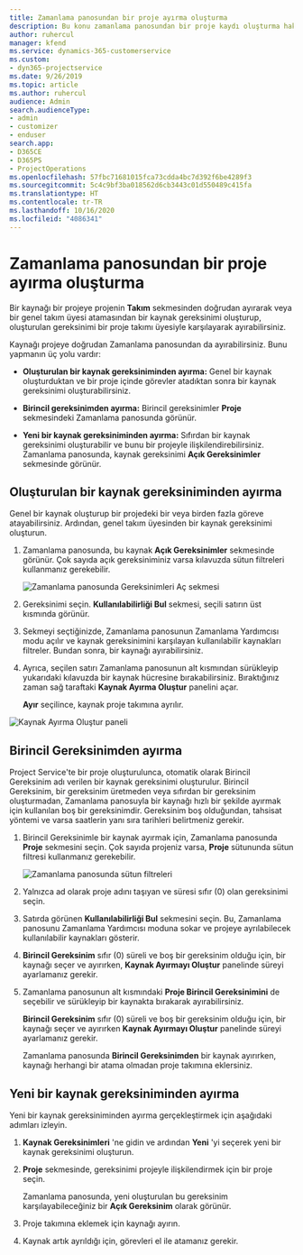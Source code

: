 ```yaml
---
title: Zamanlama panosundan bir proje ayırma oluşturma
description: Bu konu zamanlama panosundan bir proje kaydı oluşturma hakkında bilgi sağlar.
author: ruhercul
manager: kfend
ms.service: dynamics-365-customerservice
ms.custom:
- dyn365-projectservice
ms.date: 9/26/2019
ms.topic: article
ms.author: ruhercul
audience: Admin
search.audienceType:
- admin
- customizer
- enduser
search.app:
- D365CE
- D365PS
- ProjectOperations
ms.openlocfilehash: 57fbc71681015fca73cdda4bc7d392f6be4289f3
ms.sourcegitcommit: 5c4c9bf3ba018562d6cb3443c01d550489c415fa
ms.translationtype: HT
ms.contentlocale: tr-TR
ms.lasthandoff: 10/16/2020
ms.locfileid: "4086341"
---
```

# <a name="create-a-project-booking-from-the-schedule-board"></a>Zamanlama panosundan bir proje ayırma oluşturma

Bir kaynağı bir projeye projenin **Takım** sekmesinden doğrudan ayırarak veya bir genel takım üyesi atamasından bir kaynak gereksinimi oluşturup, oluşturulan gereksinimi bir proje takımı üyesiyle karşılayarak ayırabilirsiniz.

Kaynağı projeye doğrudan Zamanlama panosundan da ayırabilirsiniz. Bunu yapmanın üç yolu vardır:

- **Oluşturulan bir kaynak gereksiniminden ayırma:** Genel bir kaynak oluşturduktan ve bir proje içinde görevler atadıktan sonra bir kaynak gereksinimi oluşturabilirsiniz.

- **Birincil gereksinimden ayırma:** Birincil gereksinimler **Proje** sekmesindeki Zamanlama panosunda görünür. 

- **Yeni bir kaynak gereksiniminden ayırma:** Sıfırdan bir kaynak gereksinimi oluşturabilir ve bunu bir projeyle ilişkilendirebilirsiniz. Zamanlama panosunda, kaynak gereksinimi **Açık Gereksinimler** sekmesinde görünür.

## <a name="book-from-a-generated-resource-requirement"></a>Oluşturulan bir kaynak gereksiniminden ayırma

Genel bir kaynak oluşturup bir projedeki bir veya birden fazla göreve atayabilirsiniz. Ardından, genel takım üyesinden bir kaynak gereksinimi oluşturun. 

1.  Zamanlama panosunda, bu kaynak **Açık Gereksinimler** sekmesinde görünür. Çok sayıda açık gereksiniminiz varsa kılavuzda sütun filtreleri kullanmanız gerekebilir. 

    ![Zamanlama panosunda Gereksinimleri Aç sekmesi](media/FAQ-Project-Booking-Schedule-Board-1.png "Ayırmalar ve atamalar tablosunun ekran görüntüsü")

2. Gereksinimi seçin. **Kullanılabilirliği Bul** sekmesi, seçili satırın üst kısmında görünür.
 
3. Sekmeyi seçtiğinizde, Zamanlama panosunun Zamanlama Yardımcısı modu açılır ve kaynak gereksinimini karşılayan kullanılabilir kaynakları filtreler. Bundan sonra, bir kaynağı ayırabilirsiniz.

4. Ayrıca, seçilen satırı Zamanlama panosunun alt kısmından sürükleyip yukarıdaki kılavuzda bir kaynak hücresine bırakabilirsiniz. Bıraktığınız zaman sağ taraftaki **Kaynak Ayırma Oluştur** panelini açar.

    **Ayır** seçilince, kaynak proje takımına ayrılır.

![Kaynak Ayırma Oluştur paneli](media/FAQ-Project-Booking-Schedule-Board-6.png "")
 

## <a name="book-from-the-primary-requirement"></a>Birincil Gereksinimden ayırma

Project Service'te bir proje oluşturulunca, otomatik olarak Birincil Gereksinim adı verilen bir kaynak gereksinimi oluşturulur. Birincil Gereksinim, bir gereksinim üretmeden veya sıfırdan bir gereksinim oluşturmadan, Zamanlama panosuyla bir kaynağı hızlı bir şekilde ayırmak için kullanılan boş bir gereksinimdir. Gereksinim boş olduğundan, tahsisat yöntemi ve varsa saatlerin yanı sıra tarihleri belirtmeniz gerekir. 

1. Birincil Gereksinimle bir kaynak ayırmak için, Zamanlama panosunda **Proje** sekmesini seçin. Çok sayıda projeniz varsa, **Proje** sütununda sütun filtresi kullanmanız gerekebilir.

   ![Zamanlama panosunda sütun filtreleri](media/FAQ-Project-Booking-Schedule-Board-2.png "Ayırmalar ve atamalar tablosunun ekran görüntüsü")

2. Yalnızca ad olarak proje adını taşıyan ve süresi sıfır (0) olan gereksinimi seçin.

3. Satırda görünen **Kullanılabilirliği Bul** sekmesini seçin. Bu, Zamanlama panosunu Zamanlama Yardımcısı moduna sokar ve projeye ayrılabilecek kullanılabilir kaynakları gösterir.

4. **Birincil Gereksinim** sıfır (0) süreli ve boş bir gereksinim olduğu için, bir kaynağı seçer ve ayırırken, **Kaynak Ayırmayı Oluştur** panelinde süreyi ayarlamanız gerekir.

5. Zamanlama panosunun alt kısmındaki **Proje Birincil Gereksinimini** de seçebilir ve sürükleyip bir kaynakta bırakarak ayırabilirsiniz.
 
    **Birincil Gereksinim** sıfır (0) süreli ve boş bir gereksinim olduğu için, bir kaynağı seçer ve ayırırken **Kaynak Ayırmayı Oluştur** panelinde süreyi ayarlamanız gerekir.
 
    Zamanlama panosunda **Birincil Gereksinimden** bir kaynak ayırırken, kaynağı herhangi bir atama olmadan proje takımına eklersiniz.
 
## <a name="book-from-a-new-resource-requirement"></a>Yeni bir kaynak gereksiniminden ayırma
Yeni bir kaynak gereksiniminden ayırma gerçekleştirmek için aşağıdaki adımları izleyin. 

1. **Kaynak Gereksinimleri** 'ne gidin ve ardından **Yeni** 'yi seçerek yeni bir kaynak gereksinimi oluşturun.

2. **Proje** sekmesinde, gereksinimi projeyle ilişkilendirmek için bir proje seçin.
 
    Zamanlama panosunda, yeni oluşturulan bu gereksinim karşılayabileceğiniz bir **Açık Gereksinim** olarak görünür.

3. Proje takımına eklemek için kaynağı ayırın.

4. Kaynak artık ayrıldığı için, görevleri el ile atamanız gerekir.

